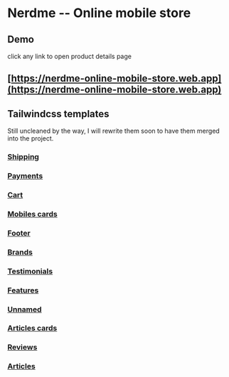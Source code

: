 # Nerdme -- Online mobile store

## Demo 

click any link to open product details page

## [https://nerdme-online-mobile-store.web.app](https://nerdme-online-mobile-store.web.app)


## Tailwindcss templates

Still uncleaned by the way, I will rewrite them soon to have them merged into the project.

### [Shipping](https://play.tailwindcss.com/kKWpajm6fI?layout=preview)
### [Payments](https://play.tailwindcss.com/Eu0rUv9npQ?layout=preview)
### [Cart](https://play.tailwindcss.com/mIzx48gFIo?layout=preview)
### [Mobiles cards](https://play.tailwindcss.com/FFV8i7Ayj4?layout=preview)
### [Footer](https://play.tailwindcss.com/kr0B1KNeNk?layout=preview)
### [Brands](https://play.tailwindcss.com/OusOSIV97y?layout=preview)
### [Testimonials](https://play.tailwindcss.com/7PmvJaVPj3?layout=preview)
### [Features](https://play.tailwindcss.com/npTL2j8qrR?layout=preview)
### [Unnamed](https://play.tailwindcss.com/BgkVUvaGoZ)
### [Articles cards](https://play.tailwindcss.com/Hh3Ajs9UGP?layout=preview)
### [Reviews](https://play.tailwindcss.com/5qu6zMuG2z?layout=preview)
### [Articles](https://play.tailwindcss.com/TXyJbopcLw?layout=preview)



